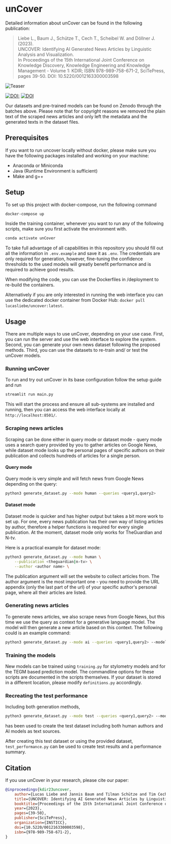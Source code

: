 # unCover

Detailed information about unCover can be found in the following publication:

> Liebe L., Baum J., Schütze T., Cech T., Scheibel W. and Döllner J. (2023).  
> UNCOVER: Identifying AI Generated News Articles by Linguistic Analysis and Visualization.  
> In Proceedings of the 15th International Joint Conference on Knowledge Discovery, 
> Knowledge Engineering and Knowledge Management - Volume 1: KDIR; ISBN
> 978-989-758-671-2, SciTePress, pages 39-50. DOI: 10.5220/0012163300003598   

![Teaser](https://drive.google.com/uc?export=download&id=1DU9HwazIUGxoFdI5cJ-liW3Q_-a-QV6G)

[![DOI:](https://zenodo.org/badge/DOI/10.5281/zenodo.11393299.svg)](https://doi.org/10.5281/zenodo.11393299) 
[![DOI](https://zenodo.org/badge/DOI/10.5281/zenodo.11393019.svg)](https://doi.org/10.5281/zenodo.11393019)

Our datasets and pre-trained models can be found on Zenodo through the batches above.
Please note that for copyright reasons we removed the plain text of the scraped 
news articles and only left the metadata and the generated texts in the dataset files.

## Prerequisites


If you want to run uncover locally without docker, please make sure
you have the following packages installed and working on your machine:
- Anaconda or Miniconda
- Java (Runtime Environment is sufficient)
- Make and g++

## Setup

To set up this project with docker-compose, run the following command

```sh
docker-compose up
```

Inside the training container, whenever you want to run any of the following scripts, 
make sure you first activate the environment with.

```sh
conda activate unCover
```

To take full advantage of all capabilities in this repository you should fill out 
all the information in `.env.example` and save it as `.env`. The credentials are
only required for generation, however, fine-tuning the confidence thresholds to the 
used models will greatly benefit performance and is required to achieve good results.

When modifying the code, you can use the Dockerfiles in /deployment to re-build the containers.

Alternatively if you are only interested in running the web interface you can use the dedicated 
docker container from Docker Hub: `docker pull lucasliebe/uncover:latest`.

## Usage

There are multiple ways to use unCover, depending on your use case.
First, you can run the server and use the web interface to explore the system.
Second, you can generate your own news dataset following the proposed methods.
Third, you can use the datasets to re-train and/ or test the unCover models.

### Running unCover

To run and try out unCover in its base configuration follow the setup guide and run

```sh
streamlit run main.py
```

This will start the process and ensure all sub-systems are installed and running, 
then you can access the web interface locally at `http://localhost:8501/`.

### Scraping news articles

Scraping can be done either in query mode or dataset mode - query mode uses a
search query provided by you to gather articles on Google News, while dataset
mode looks up the personal pages of specific authors on their publication and
collects hundreds of articles for a single person.

#### Query mode

Query mode is very simple and will fetch news from Google News depending on the query:

```sh
python3 generate_dataset.py --mode human --queries <query1,query2>
```

#### Dataset mode

Dataset mode is quicker and has higher output but takes a bit more work to set up. 
For one, every news publication has their own way of listing articles by
author, therefore a helper functions is required for every single
publication. At the moment, dataset mode only works for TheGuardian and N-tv.

Here is a practical example for dataset mode:

```sh
python3 generate_dataset.py --mode human \
    --publication <theguardian|n-tv> \
    --author <author name> \
```

The publication argument will set the website to collect articles from. The author argument 
is the most important one - you need to provide the URL appendix (only the last part of the url) 
of your specific author's personal page, where all their articles are listed.

### Generating news articles

To generate news articles, we also scrape news from Google News, but this time
we use the query as context for a generative language model. The model will
then generate a new article based on this context. The following could is an example command:

```sh
python3 generate_dataset.py --mode ai --queries <query1,query2> --models <gpt4,gemini,...>
```

### Training the models

New models can be trained using `training.py` for stylometry models and 
for the TEGM based prediction model. The commandline options
for these scripts are documented in the scripts themselves. If your dataset is stored
in a different location, please modify `definitions.py` accordingly.

### Recreating the test performance

Including both generation methods, 
```sh
python3 generate_dataset.py --mode test --queries <query1,query2> --models <gpt4,gemini,...>
```
has been used to create
the test dataset including both human authors and AI models as text sources.

After creating this test dataset or using the provided dataset, 
`test_performance.py` can be used to create test results and a performance summary.

## Citation

If you use unCover in your research, please cite our paper:

```bibtex
@inproceedings{kdir23uncover,
    author={Lucas Liebe and Jannis Baum and Tilman Schütze and Tim Cech and Willy Scheibel and Jürgen Döllner},
    title={UNCOVER: Identifying AI Generated News Articles by Linguistic Analysis and Visualization},
    booktitle={Proceedings of the 15th International Joint Conference on Knowledge Discovery, Knowledge Engineering and Knowledge Management - Volume 1: KDIR},
    year={2023},
    pages={39-50},
    publisher={SciTePress},
    organization={INSTICC},
    doi={10.5220/0012163300003598},
    isbn={978-989-758-671-2},
}
```

